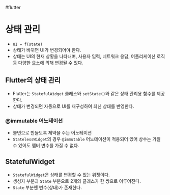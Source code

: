 #flutter

# 상태 관리
- `UI = f(state)`
- 상태가 바뀌면 UI가 변경되어야 한다.
- 상태는 UI의 현재 상황을 나타내며, 사용자 입력, 네트워크 응답, 어플리케이션 로직 등 다양한 요소에 의해 변경될 수 있다.

## Flutter의 상태 관리
- Flutter는 `StatefulWidget` 클래스와 `setState()`와 같은 상태 관리용 함수를 제공한다.
- 상태가 변경되면 자동으로 UI를 재구성하여 최신 상태를 반영한다.

### @immutable 어노테이션
- 불변으로 만들도록 제약을 주는 어노테이션
- `StatelessWidget`의 경우 `@immutable` 어노테이션이 적용되어 있어 상수는 가질 수 있어도 멤버 변수를 가질 수 없다.

## StatefulWidget
- `StatefulWidget`은 상태를 변경할 수 있는 위젯이다.
- 생성자 부분과 `State` 부분으로 2개의 클래스가 한 쌍으로 이루어진다.
- `State` 부분엔 변수(상태)가 존재한다.